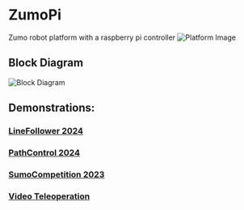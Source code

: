 # ZumoPi
Zumo robot platform with a raspberry pi controller
![Platform Image](https://github.com/TAU-Robotics/ZumoPi/blob/main/Media/ZumoPi_V01/Images/Zumo_Setup.jpg)

## Block Diagram
![Block Diagram](https://docs.google.com/drawings/d/e/2PACX-1vSK_I-3UJ_sYJoir-8bE5Du5rl0Hd4PBCqslChlSSzEfVgBXf6rR3nO32229ul59KgZLSprrLeTVr-V/pub?w=1344&h=636)

## Demonstrations:

### [LineFollower 2024](https://youtu.be/RPoe6qCaDEk)
### [PathControl 2024](https://youtu.be/oDfgZZBIBZM)
### [SumoCompetition 2023](https://youtu.be/UK6Vnh2M9fI)

### [Video Teleoperation](https://youtu.be/0YhwoFXWOhQ)
